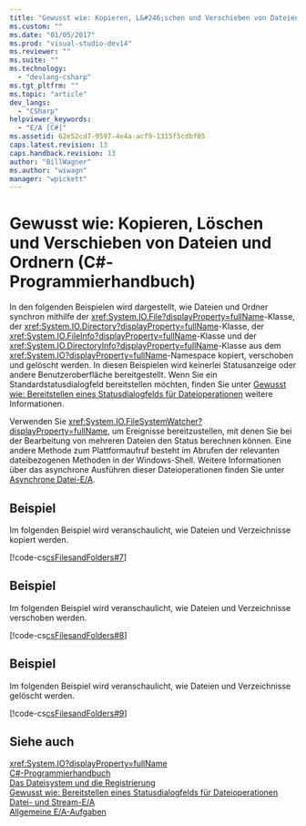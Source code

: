 ```yaml
---
title: "Gewusst wie: Kopieren, L&#246;schen und Verschieben von Dateien und Ordnern (C#-Programmierhandbuch) | Microsoft Docs"
ms.custom: ""
ms.date: "01/05/2017"
ms.prod: "visual-studio-dev14"
ms.reviewer: ""
ms.suite: ""
ms.technology: 
  - "devlang-csharp"
ms.tgt_pltfrm: ""
ms.topic: "article"
dev_langs: 
  - "CSharp"
helpviewer_keywords: 
  - "E/A [C#]"
ms.assetid: 62e52cd7-9597-4e4a-acf9-1315f5cdbf05
caps.latest.revision: 13
caps.handback.revision: 13
author: "BillWagner"
ms.author: "wiwagn"
manager: "wpickett"
---
```

# Gewusst wie: Kopieren, L&#246;schen und Verschieben von Dateien und Ordnern (C#-Programmierhandbuch)
In den folgenden Beispielen wird dargestellt, wie Dateien und Ordner synchron mithilfe der <xref:System.IO.File?displayProperty=fullName>\-Klasse, der <xref:System.IO.Directory?displayProperty=fullName>\-Klasse, der <xref:System.IO.FileInfo?displayProperty=fullName>\-Klasse und der <xref:System.IO.DirectoryInfo?displayProperty=fullName>\-Klasse aus dem <xref:System.IO?displayProperty=fullName>\-Namespace kopiert, verschoben und gelöscht werden.  In diesen Beispielen wird keinerlei Statusanzeige oder andere Benutzeroberfläche bereitgestellt.  Wenn Sie ein Standardstatusdialogfeld bereitstellen möchten, finden Sie unter [Gewusst wie: Bereitstellen eines Statusdialogfelds für Dateioperationen](../../../csharp/programming-guide/file-system/how-to-provide-a-progress-dialog-box-for-file-operations.md) weitere Informationen.  
  
 Verwenden Sie <xref:System.IO.FileSystemWatcher?displayProperty=fullName>, um Ereignisse bereitzustellen, mit denen Sie bei der Bearbeitung von mehreren Dateien den Status berechnen können.  Eine andere Methode zum Plattformaufruf besteht im Abrufen der relevanten dateibezogenen Methoden in der Windows\-Shell.  Weitere Informationen über das asynchrone Ausführen dieser Dateioperationen finden Sie unter [Asynchrone Datei\-E\/A](../Topic/Asynchronous%20File%20I-O.md).  
  
## Beispiel  
 Im folgenden Beispiel wird veranschaulicht, wie Dateien und Verzeichnisse kopiert werden.  
  
 [!code-cs[csFilesandFolders#7](../../../csharp/programming-guide/file-system/codesnippet/CSharp/csFilesFolders/FileIteration.cs#7)]  
  
## Beispiel  
 Im folgenden Beispiel wird veranschaulicht, wie Dateien und Verzeichnisse verschoben werden.  
  
 [!code-cs[csFilesandFolders#8](../../../csharp/programming-guide/file-system/codesnippet/CSharp/csFilesFolders/FileIteration.cs#8)]  
  
## Beispiel  
 Im folgenden Beispiel wird veranschaulicht, wie Dateien und Verzeichnisse gelöscht werden.  
  
 [!code-cs[csFilesandFolders#9](../../../csharp/programming-guide/file-system/codesnippet/CSharp/csFilesFolders/FileIteration.cs#9)]  
  
## Siehe auch  
 <xref:System.IO?displayProperty=fullName>   
 [C\#\-Programmierhandbuch](../../../csharp/programming-guide/index.md)   
 [Das Dateisystem und die Registrierung](../../../csharp/programming-guide/file-system/file-system-and-the-registry.md)   
 [Gewusst wie: Bereitstellen eines Statusdialogfelds für Dateioperationen](../../../csharp/programming-guide/file-system/how-to-provide-a-progress-dialog-box-for-file-operations.md)   
 [Datei\- und Stream\-E\/A](../Topic/File%20and%20Stream%20I-O.md)   
 [Allgemeine E\/A\-Aufgaben](../Topic/Common%20I-O%20Tasks.md)